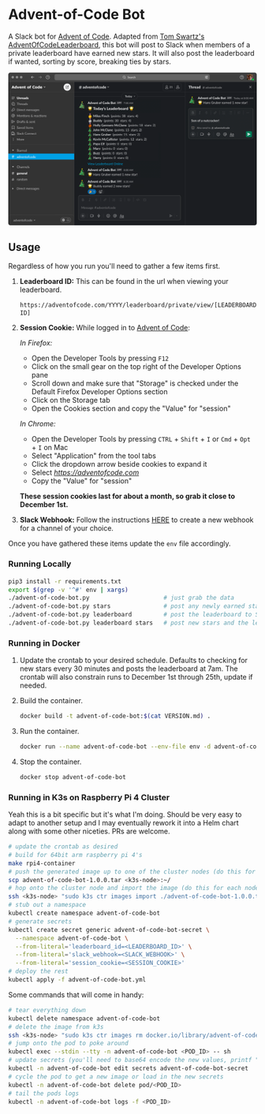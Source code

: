 Advent-of-Code Bot
==================

A Slack bot for [Advent of Code](https://adventofcode.com). Adapted from [Tom Swartz's AdventOfCodeLeaderboard](https://github.com/tomswartz07/AdventOfCodeLeaderboard), this bot will post to Slack when members of a private leaderboard have earned new stars. It will also post the leaderboard if wanted, sorting by score, breaking ties by stars.

![](slack-screenshot.png)

Usage
-----

Regardless of how you run you'll need to gather a few items first.

1. __Leaderboard ID:__ This can be found in the url when viewing your leaderboard.

    ```text
    https://adventofcode.com/YYYY/leaderboard/private/view/[LEADERBOARD ID]
    ```

2. __Session Cookie:__ While logged in to [Advent of Code](https://adventofcode.com):

    _In Firefox:_
    - Open the Developer Tools by pressing `F12`
    - Click on the small gear on the top right of the Developer Options pane
    - Scroll down and make sure that "Storage" is checked under the Default Firefox Developer Options section
    - Click on the Storage tab
    - Open the Cookies section and copy the "Value" for "session"

    _In Chrome:_
    - Open the Developer Tools by pressing `CTRL` + `Shift` + `I` or `Cmd` + `Opt` + `I` on Mac
    - Select "Application" from the tool tabs
    - Click the dropdown arrow beside cookies to expand it
    - Select *https://adventofcode.com*
    - Copy the "Value" for "session"

    __These session cookies last for about a month, so grab it close to December 1st.__

3. __Slack Webhook:__ Follow the instructions [HERE](https://slack.com/help/articles/115005265063-Incoming-webhooks-for-Slack) to create a new webhook for a channel of your choice.

Once you have gathered these items update the `env` file accordingly.

### Running Locally

```bash
pip3 install -r requirements.txt
export $(grep -v '^#' env | xargs)
./advent-of-code-bot.py                     # just grab the data
./advent-of-code-bot.py stars               # post any newly earned stars to Slack
./advent-of-code-bot.py leaderboard         # post the leaderboard to Slack
./advent-of-code-bot.py leaderboard stars   # post new stars and the leaderboard to Slack
```

### Running in Docker

1. Update the crontab to your desired schedule. Defaults to checking for new stars every 30 minutes and posts the leaderboard at 7am. The crontab will also constrain runs to December 1st through 25th, update if needed.

2. Build the container.

    ```bash
    docker build -t advent-of-code-bot:$(cat VERSION.md) .
    ```

3. Run the container.

    ```bash
    docker run --name advent-of-code-bot --env-file env -d advent-of-code-bot:$(cat VERSION.md)
    ```

4. Stop the container.

    ```bash
    docker stop advent-of-code-bot
    ```

### Running in K3s on Raspberry Pi 4 Cluster

Yeah this is a bit specific but it's what I'm doing. Should be very easy to adapt to another setup and I may eventually rework it into a Helm chart along with some other niceties. PRs are welcome.

```bash
# update the crontab as desired
# build for 64bit arm raspberry pi 4's
make rpi4-container
# push the generated image up to one of the cluster nodes (do this for each node...)
scp advent-of-code-bot-1.0.0.tar <k3s-node>:~/
# hop onto the cluster node and import the image (do this for each node...)
ssh <k3s-node> "sudo k3s ctr images import ./advent-of-code-bot-1.0.0.tar"
# stub out a namespace
kubectl create namespace advent-of-code-bot
# generate secrets
kubectl create secret generic advent-of-code-bot-secret \
  --namespace advent-of-code-bot \
  --from-literal='leaderboard_id=<LEADERBOARD_ID>' \
  --from-literal='slack_webhook=<SLACK_WEBHOOK>' \
  --from-literal='session_cookie=<SESSION_COOKIE>'
# deploy the rest
kubectl apply -f advent-of-code-bot.yml
```

Some commands that will come in handy:

```bash
# tear everything down
kubectl delete namespace advent-of-code-bot
# delete the image from k3s
ssh <k3s-node> "sudo k3s ctr images rm docker.io/library/advent-of-code-bot:1.0.0"
# jump onto the pod to poke around
kubectl exec --stdin --tty -n advent-of-code-bot <POD_ID> -- sh
# update secrets (you'll need to base64 encode the new values, printf "val" | base64)
kubectl -n advent-of-code-bot edit secrets advent-of-code-bot-secret
# cycle the pod to get a new image or load in the new secrets
kubectl -n advent-of-code-bot delete pod/<POD_ID>
# tail the pods logs
kubectl -n advent-of-code-bot logs -f <POD_ID>
```
